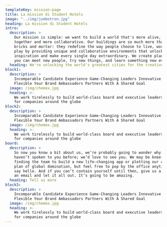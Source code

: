 ```yaml
---
templateKey: mission-page
title: La mission di Student Hotels
image: "../img/jumbotron.jpg"
heading: La mission di Student Hotels
intro:
  description: >
    Our mission is simple: we want to build a world that's more alive, more
    together and more collaborative. Our buildings are so much more than just
    bricks and mortar: they redefine the way people choose to live, work and
    play by providing unique and collaborative environments that unlock
    inspiration and make every single day extraordinary. We create places where
    you can meet new people, try new things, and learn something new every day.
  heading: We're unlocking the world's greatest cities for the creative and ambitious
block1:
  description: >
    Incomparable Candidate Experience Game-Changing Leaders Innovative and
    Flexible Your Brand Ambassadors Partners With A Shared Goal
  image: /img/chemex.jpg
  heading: >-
    We work tirelessly to build world-class board and executive leadership teams
    for companies around the globe
block2:
  description: >
    Incomparable Candidate Experience Game-Changing Leaders Innovative and
    Flexible Your Brand Ambassadors Partners With A Shared Goal
  image: /img/chemex.jpg
  heading: >-
    We work tirelessly to build world-class board and executive leadership teams
    for companies around the globe
board:
  description: >
    So now you know a bit about us, we’re probably going to wonder why we
    haven’t spoken to you before; we’d love to see you. We may be knee-deep in
    finding the team to build a new life-changing app or plotting our clients’
    plan of global domination, but feel free to pop by the office anytime and
    say hello. And if you can’t contain yourself until then, give us a call, or
    an email and let it all out. It’s going to be amazing.
  heading: Tell us more
block3:
  description: >
    Incomparable Candidate Experience Game-Changing Leaders Innovative and
    Flexible Your Brand Ambassadors Partners With A Shared Goal
  image: /img/chemex.jpg
  heading: >-
    We work tirelessly to build world-class board and executive leadership teams
    for companies around the globe
---
```



